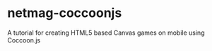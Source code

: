 netmag-coccoonjs
================

A tutorial for creating HTML5 based Canvas games on mobile using Coccoon.js
